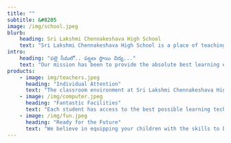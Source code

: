 ```yaml
---
title: ""
subtitle: &#8205
image: /img/school.jpeg
blurb:
    heading: Sri Lakshmi Chennakeshava High School
    text: "Sri Lakshmi Chennakeshava High School is a place of teaching excellence, where your children can feel at home while learning the skills that will help them thrive after their school years are over. As a parent, what more can you ask for? We equip your children for their chosen field of study and careers with lifelong learning skills."
intro:
    heading: "పల్లె సీమలో.. పట్టణ స్థాయి విద్య..."
    text: "Our mission has been to provide the absolute best learning environment, coupled with educators who care and who are amongst the most highly qualified in their field."
products:
    - image: img/teachers.jpeg
      heading: "Individual Attention"
      text: "The classroom environment at Sri Lakshmi Chennakeshava High School allows your childs’ educators to give them the time and attention that they need in order to succeed. We believe in keeping class numbers low to maximum learning potential."
    - image: /img/computer.jpeg
      heading: "Fantastic Facilities"
      text: "Each student has access to the best possible learning technologies, as well having guest classes from industry professionals. We believe this better prepares your child for their careers or own businesses."
    - image: /img/fun.jpeg
      heading: "Ready for the Future"
      text: "We believe in equipping your children with the skills to be able to learn for the rest of their lives! By instilling in them a method of analytical thinking, we believe they will be able to be independent thinkers and be high performers in their chosen careers."
---
```


